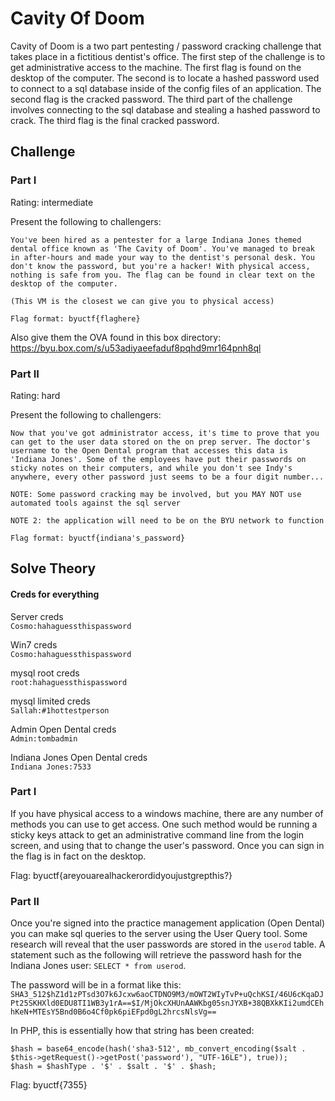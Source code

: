 # Cavity Of Doom

Cavity of Doom is a two part pentesting / password cracking challenge that takes place in a fictitious dentist's office. The first step of the challenge is to get administrative access to the machine. The first flag is found on the desktop of the computer. The second is to locate a hashed password used to connect to a sql database inside of the config files of an application. The second flag is the cracked password. The third part of the challenge involves connecting to the sql database and stealing a hashed password to crack. The third flag is the final cracked password.

## Challenge

### Part I

Rating: intermediate

Present the following to challengers:
```
You've been hired as a pentester for a large Indiana Jones themed dental office known as 'The Cavity of Doom'. You've managed to break in after-hours and made your way to the dentist's personal desk. You don't know the password, but you're a hacker! With physical access, nothing is safe from you. The flag can be found in clear text on the desktop of the computer.

(This VM is the closest we can give you to physical access)

Flag format: byuctf{flaghere}
```

Also give them the OVA found in this box directory: https://byu.box.com/s/u53adiyaeefaduf8pqhd9mr164pnh8ql

### Part II

Rating: hard

Present the following to challengers:
```
Now that you've got administrator access, it's time to prove that you can get to the user data stored on the on prep server. The doctor's username to the Open Dental program that accesses this data is 'Indiana Jones'. Some of the employees have put their passwords on sticky notes on their computers, and while you don't see Indy's anywhere, every other password just seems to be a four digit number...

NOTE: Some password cracking may be involved, but you MAY NOT use automated tools against the sql server

NOTE 2: the application will need to be on the BYU network to function

Flag format: byuctf{indiana's_password}
```

## Solve Theory

#### Creds for everything
Server creds  
`Cosmo:hahaguessthispassword`

Win7 creds  
`Cosmo:hahaguessthispassword`

mysql root creds  
`root:hahaguessthispassword`

mysql limited creds  
`Sallah:#1hottestperson`

Admin Open Dental creds  
`Admin:tombadmin`

Indiana Jones Open Dental creds  
`Indiana Jones:7533`

### Part I

If you have physical access to a windows machine, there are any number of methods you can use to get access. One such method would be running a sticky keys attack to get an administrative command line from the login screen, and using that to change the user's password. Once you can sign in the flag is in fact on the desktop. 

Flag: byuctf{areyouarealhackerordidyoujustgrepthis?}

### Part II

Once you're signed into the practice management application (Open Dental) you can make sql queries to the server using the User Query tool. Some research will reveal that the user passwords are stored in the `userod` table. A statement such as the following will retrieve the password hash for the Indiana Jones user:
`SELECT * from userod`. 

The password will be in a format like this:
`SHA3_512$hZ1d1zPTsd3O7k6Jcxw6aoCTDNO9M3/mOWT2WIyTvP+uQchKSI/46U6cKqaDJPt25SKHXld0EDU8TI1WB3y1rA==$I/MjOkcXHUnAAWKbg05snJYXB+38QBXkKIi2umdCEhhKeN+MTEsY5Bnd0B6o4Cf0pk6piEFpd0gL2hrcsNlsVg==`

In PHP, this is essentially how that string has been created:
```
$hash = base64_encode(hash('sha3-512', mb_convert_encoding($salt . $this->getRequest()->getPost('password'), "UTF-16LE"), true));
$hash = $hashType . '$' . $salt . '$' . $hash;
```
Flag: byuctf{7355}